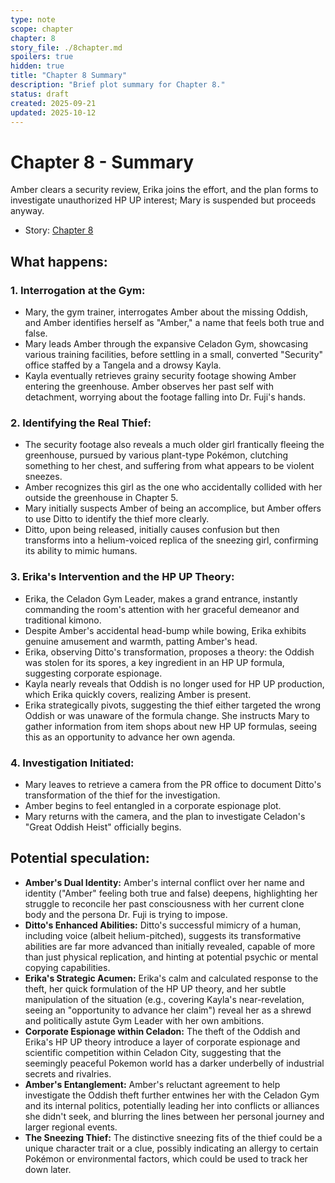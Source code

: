```yaml
---
type: note
scope: chapter
chapter: 8
story_file: ./8chapter.md
spoilers: true
hidden: true
title: "Chapter 8 Summary"
description: "Brief plot summary for Chapter 8."
status: draft
created: 2025-09-21
updated: 2025-10-12
---
```


# Chapter 8 - Summary

Amber clears a security review, Erika joins the effort, and the plan forms to investigate unauthorized HP UP interest; Mary is suspended but proceeds anyway.

- Story: [Chapter 8](./8chapter.md)

## What happens:
### 1. Interrogation at the Gym:
*   Mary, the gym trainer, interrogates Amber about the missing Oddish, and Amber identifies herself as "Amber," a name that feels both true and false.
*   Mary leads Amber through the expansive Celadon Gym, showcasing various training facilities, before settling in a small, converted "Security" office staffed by a Tangela and a drowsy Kayla.
*   Kayla eventually retrieves grainy security footage showing Amber entering the greenhouse. Amber observes her past self with detachment, worrying about the footage falling into Dr. Fuji's hands.

### 2. Identifying the Real Thief:
*   The security footage also reveals a much older girl frantically fleeing the greenhouse, pursued by various plant-type Pokémon, clutching something to her chest, and suffering from what appears to be violent sneezes.
*   Amber recognizes this girl as the one who accidentally collided with her outside the greenhouse in Chapter 5.
*   Mary initially suspects Amber of being an accomplice, but Amber offers to use Ditto to identify the thief more clearly.
*   Ditto, upon being released, initially causes confusion but then transforms into a helium-voiced replica of the sneezing girl, confirming its ability to mimic humans.

### 3. Erika's Intervention and the HP UP Theory:
*   Erika, the Celadon Gym Leader, makes a grand entrance, instantly commanding the room's attention with her graceful demeanor and traditional kimono.
*   Despite Amber's accidental head-bump while bowing, Erika exhibits genuine amusement and warmth, patting Amber's head.
*   Erika, observing Ditto's transformation, proposes a theory: the Oddish was stolen for its spores, a key ingredient in an HP UP formula, suggesting corporate espionage.
*   Kayla nearly reveals that Oddish is no longer used for HP UP production, which Erika quickly covers, realizing Amber is present.
*   Erika strategically pivots, suggesting the thief either targeted the wrong Oddish or was unaware of the formula change. She instructs Mary to gather information from item shops about new HP UP formulas, seeing this as an opportunity to advance her own agenda.

### 4. Investigation Initiated:
*   Mary leaves to retrieve a camera from the PR office to document Ditto's transformation of the thief for the investigation.
*   Amber begins to feel entangled in a corporate espionage plot.
*   Mary returns with the camera, and the plan to investigate Celadon's "Great Oddish Heist" officially begins.

## Potential speculation:
*   **Amber's Dual Identity:** Amber's internal conflict over her name and identity ("Amber" feeling both true and false) deepens, highlighting her struggle to reconcile her past consciousness with her current clone body and the persona Dr. Fuji is trying to impose.
*   **Ditto's Enhanced Abilities:** Ditto's successful mimicry of a human, including voice (albeit helium-pitched), suggests its transformative abilities are far more advanced than initially revealed, capable of more than just physical replication, and hinting at potential psychic or mental copying capabilities.
*   **Erika's Strategic Acumen:** Erika's calm and calculated response to the theft, her quick formulation of the HP UP theory, and her subtle manipulation of the situation (e.g., covering Kayla's near-revelation, seeing an "opportunity to advance her claim") reveal her as a shrewd and politically astute Gym Leader with her own ambitions.
*   **Corporate Espionage within Celadon:** The theft of the Oddish and Erika's HP UP theory introduce a layer of corporate espionage and scientific competition within Celadon City, suggesting that the seemingly peaceful Pokemon world has a darker underbelly of industrial secrets and rivalries.
*   **Amber's Entanglement:** Amber's reluctant agreement to help investigate the Oddish theft further entwines her with the Celadon Gym and its internal politics, potentially leading her into conflicts or alliances she didn't seek, and blurring the lines between her personal journey and larger regional events.
*   **The Sneezing Thief:** The distinctive sneezing fits of the thief could be a unique character trait or a clue, possibly indicating an allergy to certain Pokémon or environmental factors, which could be used to track her down later.



